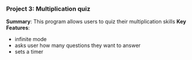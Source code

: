 ### Project 3: Multiplication quiz
**Summary**: This program allows users to quiz their multiplication skills
**Key Features**: 
- infinite mode
- asks user how many questions they want to answer
- sets a timer
